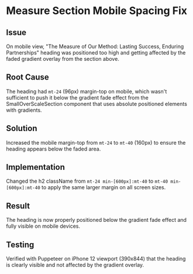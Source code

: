 # Measure Section Mobile Spacing Fix

## Issue
On mobile view, "The Measure of Our Method: Lasting Success, Enduring Partnerships" heading was positioned too high and getting affected by the faded gradient overlay from the section above.

## Root Cause
The heading had `mt-24` (96px) margin-top on mobile, which wasn't sufficient to push it below the gradient fade effect from the SmallOverScaleSection component that uses absolute positioned elements with gradients.

## Solution
Increased the mobile margin-top from `mt-24` to `mt-40` (160px) to ensure the heading appears below the faded area.

## Implementation
Changed the h2 className from `mt-24 min-[600px]:mt-40` to `mt-40 min-[600px]:mt-40` to apply the same larger margin on all screen sizes.

## Result
The heading is now properly positioned below the gradient fade effect and fully visible on mobile devices.

## Testing
Verified with Puppeteer on iPhone 12 viewport (390x844) that the heading is clearly visible and not affected by the gradient overlay.